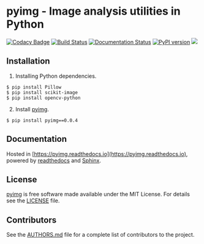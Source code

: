 pyimg - Image analysis utilities in Python
============
[![Codacy Badge](https://api.codacy.com/project/badge/Grade/54d6fc8763734b75882a333579ea1c55)](https://app.codacy.com/app/PingjunChen/pyimg?utm_source=github.com&utm_medium=referral&utm_content=PingjunChen/pyimg&utm_campaign=Badge_Grade_Dashboard)
[![Build Status](https://travis-ci.org/PingjunChen/pyimg.svg?branch=master)](https://travis-ci.org/PingjunChen/pyimg)
[![Documentation Status](https://readthedocs.org/projects/pyimg/badge/?version=latest)](https://pyimg.readthedocs.io/en/latest/?badge=latest)
[![PyPI version](https://badge.fury.io/py/pyimg.svg)](https://badge.fury.io/py/pyimg)
![](https://img.shields.io/github/stars/PingjunChen/pyimg.svg)


Installation
------------

1. Installing Python dependencies.
```alpha
$ pip install Pillow
$ pip install scikit-image
$ pip install opencv-python
```

2. Install [pyimg](https://pypi.org/project/pyimg).
```alpha
$ pip install pyimg==0.0.4
```

Documentation
------------
Hosted in [https://pyimg.readthedocs.io](https://pyimg.readthedocs.io), powered by [readthedocs](https://readthedocs.org) and [Sphinx](http://www.sphinx-doc.org).

License
------------
[pyimg](https://github.com/PingjunChen/pyimg) is free software made available under the MIT License. For details see the [LICENSE](LICENSE) file.

Contributors
------------
See the [AUTHORS.md](AUTHORS.md) file for a complete list of contributors to the project.
